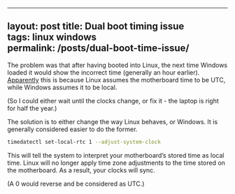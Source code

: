 
---
layout: post
title: Dual boot timing issue  
tags: linux windows  
permalink: /posts/dual-boot-time-issue/
---

The problem was that after having booted into Linux, the next time Windows loaded it would show the incorrect time (generally an hour earlier). [Apparently](https://www.maketecheasier.com/fix-windows-linux-show-different-times/) this is because Linux assumes the motherboard time to be UTC, while Windows assumes it to be local. 

(So I could either wait until the clocks change, or fix it - the laptop is right for half the year.)

The solution is to either change the way Linux behaves, or Windows. It is generally  considered easier to do the former. 

```bash
timedatectl set-local-rtc 1 --adjust-system-clock
```

This will tell the system to interpret your motherboard’s stored time as local time. Linux will no longer apply time zone adjustments to the time stored on the motherboard. As a result, your clocks will sync.

(A 0 would reverse and be considered as UTC.)